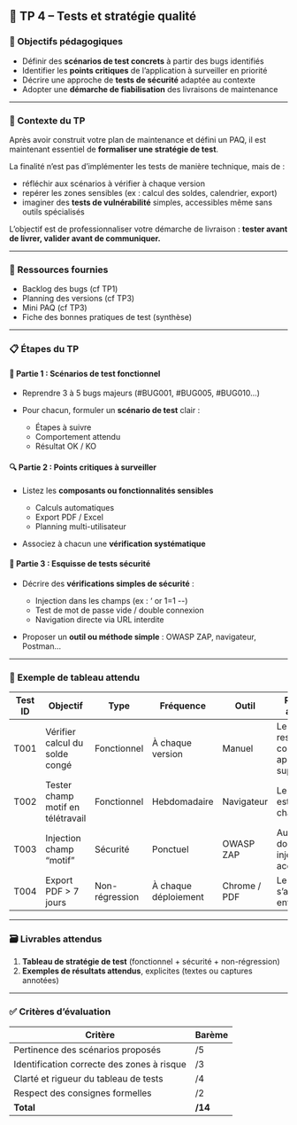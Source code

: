 ## 🧪 TP 4 – Tests et stratégie qualité

### 🎯 Objectifs pédagogiques

- Définir des **scénarios de test concrets** à partir des bugs identifiés
- Identifier les **points critiques** de l’application à surveiller en priorité
- Décrire une approche de **tests de sécurité** adaptée au contexte
- Adopter une **démarche de fiabilisation** des livraisons de maintenance

---

### 📘 Contexte du TP

Après avoir construit votre plan de maintenance et défini un PAQ, il est maintenant essentiel de **formaliser une stratégie de test**.

La finalité n’est pas d’implémenter les tests de manière technique, mais de :

- réfléchir aux scénarios à vérifier à chaque version
- repérer les zones sensibles (ex : calcul des soldes, calendrier, export)
- imaginer des **tests de vulnérabilité** simples, accessibles même sans outils spécialisés

L’objectif est de professionnaliser votre démarche de livraison : **tester avant de livrer, valider avant de communiquer.**

---

### 📂 Ressources fournies

- Backlog des bugs (cf TP1)
- Planning des versions (cf TP3)
- Mini PAQ (cf TP3)
- Fiche des bonnes pratiques de test (synthèse)

---

### 📋 Étapes du TP

#### 🧪 Partie 1 : Scénarios de test fonctionnel

- Reprendre 3 à 5 bugs majeurs (#BUG001, #BUG005, #BUG010…)
- Pour chacun, formuler un **scénario de test** clair :

  - Étapes à suivre
  - Comportement attendu
  - Résultat OK / KO

#### 🔍 Partie 2 : Points critiques à surveiller

- Listez les **composants ou fonctionnalités sensibles**

  - Calculs automatiques
  - Export PDF / Excel
  - Planning multi-utilisateur

- Associez à chacun une **vérification systématique**

#### 🔐 Partie 3 : Esquisse de tests sécurité

- Décrire des **vérifications simples de sécurité** :

  - Injection dans les champs (ex : ‘ or 1=1 --)
  - Test de mot de passe vide / double connexion
  - Navigation directe via URL interdite

- Proposer un **outil ou méthode simple** : OWASP ZAP, navigateur, Postman…

---

### 📌 Exemple de tableau attendu

| Test ID | Objectif                          | Type           | Fréquence            | Outil        | Résultat attendu                         |
| ------- | --------------------------------- | -------------- | -------------------- | ------------ | ---------------------------------------- |
| T001    | Vérifier calcul du solde congé    | Fonctionnel    | À chaque version     | Manuel       | Le solde reste correct après suppression |
| T002    | Tester champ motif en télétravail | Fonctionnel    | Hebdomadaire         | Navigateur   | Le champ est visible à chaque fois       |
| T003    | Injection champ “motif”           | Sécurité       | Ponctuel             | OWASP ZAP    | Aucune donnée injectée acceptée          |
| T004    | Export PDF > 7 jours              | Non-régression | À chaque déploiement | Chrome / PDF | Le fichier s’affiche entièrement         |

---

### 🗃️ Livrables attendus

1. **Tableau de stratégie de test** (fonctionnel + sécurité + non-régression)
2. **Exemples de résultats attendus**, explicites (textes ou captures annotées)

---

### ✅ Critères d’évaluation

| Critère                                    | Barème  |
| ------------------------------------------ | ------- |
| Pertinence des scénarios proposés          | /5      |
| Identification correcte des zones à risque | /3      |
| Clarté et rigueur du tableau de tests      | /4      |
| Respect des consignes formelles            | /2      |
| **Total**                                  | **/14** |

